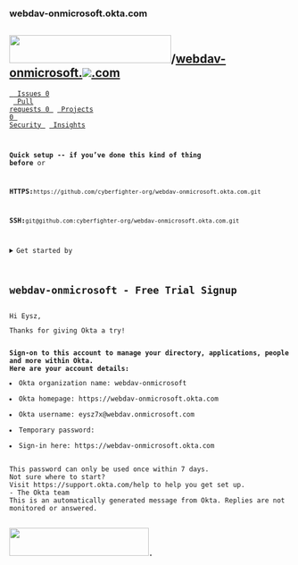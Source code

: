 ### webdav-onmicrosoft.okta.com

<h2>  <img src="https://eysz7x.imgur.com/OLtai8B.png" width="290" height="50">/<a href="/cyberfighter-org/webdav-onmicrosoft.okta.com">webdav-onmicrosoft.</a><img src="https://eysz7x.imgur.com/oRzKKLF.png"><a href="https://github.com/cyberfighter-org/webdav-onmicrosoft.okta.com/">.com</a> </h2>




<code><a href="/cyberfighter-org/webdav-onmicrosoft.okta.com"> [ Issues 0 ](/cyberfighter-org/webdav-onmicrosoft.okta.com/issues) [ Pull requests 0 ](/cyberfighter-org/webdav-onmicrosoft.okta.com/pulls) [ Projects 0 ](/cyberfighter-org/webdav-onmicrosoft.okta.com/projects) [ Security ](/cyberfighter-org/webdav-onmicrosoft.okta.com/security/advisories) [ Insights ](/cyberfighter-org/webdav-onmicrosoft.okta.com/pulse)

**Quick setup -- if you’ve done this kind of thing before**
or	
<p><b>HTTPS:</b><code>https://github.com/cyberfighter-org/webdav-onmicrosoft.okta.com.git</code></p>
<p><b>SSH:</b><code>git@github.com:cyberfighter-org/webdav-onmicrosoft.okta.com.git</code></p>
	
<details> <summary>Get started by</summary>

<a href="https://github.com/cyberfighter-org/webdav-onmicrosoft.okta.com/new/master">creating a new file</a>or <a href="https://github.com/cyberfighter-org/webdav-onmicrosoft.okta.com/upload">uploading an existing file</a>. We recommend every repository include a <a href="https://github.com/cyberfighter-org/webdav-onmicrosoft.okta.com/new/master?readme=1">README</a>, <a href="https://github.com/cyberfighter-org/webdav-onmicrosoft.okta.com/new/master?filename=LICENSE.md">LICENSE</a>, and .<a href="https://github.com/cyberfighter-org/webdav-onmicrosoft.okta.com/new/master?filename=.gitignore">gitignore</a>.


<b>…or create a new repository on the command line</b>
<pre code>
 echo "# webdav-onmicrosoft.okta.com" >> README.md
git init
git add README.md
git commit -m "first commit"
git remote add origin git@github.com:cyberfighter-org/webdav-onmicrosoft.okta.com.git
git push -u origin master
</pre code>
<b>…or push an existing repository from the command line</b>
<pre code>
git remote add origin git@github.com:cyberfighter-org/webdav-onmicrosoft.okta.com.git
git push -u origin master
</pre code>
<b>…or import code from another repository</b>
<pre code>You can initialize this repository with code from a Subversion, Mercurial, or TFS project.</pre code>

</details>

<h2>webdav-onmicrosoft - Free Trial Signup</h2>
Hi Eysz,
<p>Thanks for giving Okta a try!<p>
<b>Sign-on to this account to manage your directory, applications, people and more within Okta.
Here are your account details:</b>
<li>Okta organization name: webdav-onmicrosoft</li>
<li>Okta homepage: https://webdav-onmicrosoft.okta.com</li>
<li>Okta username: eysz7x@webdav.onmicrosoft.com</li> <li>Temporary password: </li> <li>Sign-in here: https://webdav-onmicrosoft.okta.com</li>

This password can only be used once within 7 days.
Not sure where to start?
Visit https://support.okta.com/help to help you get set up.
- The Okta team
This is an automatically generated message from Okta. Replies are not monitored or answered.


<div><img src="https://eysz7x.imgur.com/OLtai8B.png" width="250" height="50"><b>.</b><img src="https://eysz7x.imgur.com/1VysgfN.png" width="80" height="17"> </div>
